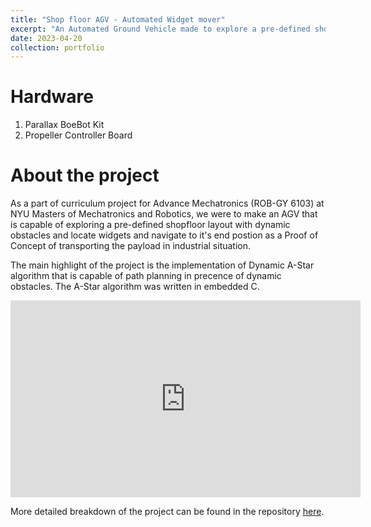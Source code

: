 ```yaml
---
title: "Shop floor AGV - Automated Widget mover"
excerpt: "An Automated Ground Vehicle made to explore a pre-defined shopfloor layout with dynamic obstacles and locate widgets and navigate to it's end postion indiacating the POC of transporting the widget. <br/><br/><img src='/images/AStar.jpeg' height='300'>"
date: 2023-04-20
collection: portfolio
---
```


Hardware
===
1. Parallax BoeBot Kit
2. Propeller Controller Board

About the project
===
As a part of curriculum project for Advance Mechatronics (ROB-GY 6103) at NYU Masters of Mechatronics and Robotics, we were to make an AGV that is capable of exploring a pre-defined shopfloor layout with dynamic obstacles and locate widgets and navigate to it's end postion as a Proof of Concept of transporting the payload in industrial situation.

The main highlight of the project is the implementation of Dynamic A-Star algorithm that is capable of path planning in precence of dynamic obstacles. The A-Star algorithm was written in embedded C.

<iframe width="560" height="315" src="https://www.youtube.com/embed/daa5rVGHYlE?si=YpXrl3mBZh0F0d3Y" title="YouTube video player" frameborder="0" allow="accelerometer; autoplay; clipboard-write; encrypted-media; gyroscope; picture-in-picture; web-share" allowfullscreen></iframe>

More detailed breakdown of the project can be found in the repository [here](https://github.com/ashiqrahmana/WidgetMover-Autonomous-Guided-Vehicle-for-Efficient-Factory-Operations).
